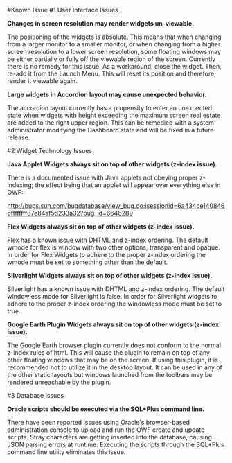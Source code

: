 #Known Issue
#1   User Interface Issues

**Changes in screen resolution may render widgets un-viewable.**

The positioning of the widgets is absolute. This means that when changing from a larger monitor to a smaller monitor, or when changing from a higher screen resolution to a lower screen resolution, some floating windows may be either partially or fully off the viewable region of the screen. Currently there is no remedy for this issue. As a workaround, close the widget. Then, re-add it from the Launch Menu. This will reset its position and therefore, render it viewable again.

**Large widgets in Accordion layout may cause unexpected behavior.**

The accordion layout currently has a propensity to enter an unexpected state when widgets with height exceeding the maximum screen real estate are added to the right upper region. This can be remedied with a system administrator modifying the Dashboard state and will be fixed in a future release.

#2   Widget Technology Issues

**Java Applet Widgets always sit on top of other widgets (z-index issue).**

There is a documented issue with Java applets not obeying proper z-indexing; the effect being that an applet will appear over everything else in OWF:

http://bugs.sun.com/bugdatabase/view_bug.do;jsessionid=6a434ce1408465ffffffff87e84af5d233a32?bug_id=6646289

**Flex Widgets always sit on top of other widgets (z-index issue).**

Flex has a known issue with DHTML and z-index ordering. The default wmode for flex is window with two other options; transparent and opaque. In order for Flex Widgets to adhere to the proper z-index ordering the wmode must be set to something other than the default.

**Silverlight Widgets always sit on top of other widgets (z-index issue).**

Silverlight has a known issue with DHTML and z-index ordering. The default windowless mode for Silverlight is false. In order for Silverlight widgets to adhere to the proper z-index ordering the windowless mode must be set to true.

**Google Earth Plugin Widgets always sit on top of other widgets (z-index issue).**

The Google Earth browser plugin currently does not conform to the normal z-index rules of html. This will cause the plugin to remain on top of any other floating windows that may be on the screen. If using this plugin, it is recommended not to utilize it in the desktop layout. It can be used in any of the other static layouts but windows launched from the toolbars may be rendered unreachable by the plugin.

#3   Database Issues

**Oracle scripts should be executed via the SQL*Plus command line.**

There have been reported issues using Oracle's browser-based administration console to upload and run the OWF create and update scripts. Stray characters are getting inserted into the database, causing JSON parsing errors at runtime. Executing the scripts through the SQL*Plus command line utility eliminates this issue.
